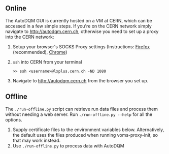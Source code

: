 ## Online
The AutoDQM GUI is currently hosted on a VM at CERN, which can be accessed in a few simple steps. If you're on the CERN network simply navigate to http://autodqm.cern.ch, otherwise you need to set up a proxy into the CERN network:

1. Setup your browser's SOCKS Proxy settings (Instructions: [Firefox](https://github.com/jkguiang/AutoDQM/wiki/SOCKS-Proxy:-Firefox) (recommended), [Chrome](https://github.com/jkguiang/AutoDQM/wiki/SOCKS-Proxy:-Chrome))
2. `ssh` into CERN from your terminal

   `>> ssh <username>@lxplus.cern.ch -ND 1080`
3. Navigate to http://autodqm.cern.ch from the browser you set up.

## Offline
The `./run-offline.py` script can retrieve run data files and process them without needing a web server. Run `./run-offline.py --help` for all the options.

1. Supply certificate files to the environment variables below. Alternatively, the default uses the files produced when running voms-proxy-init, so that may work instead.
2. Use `./run-offline.py` to process data with AutoDQM